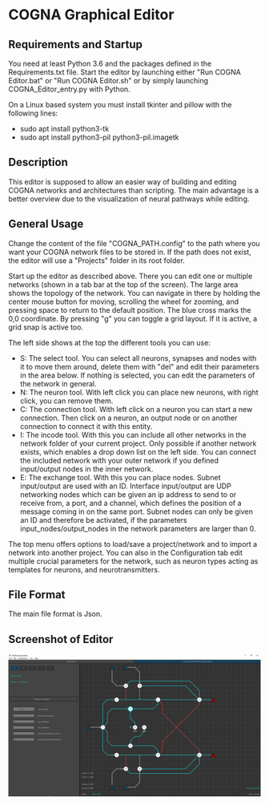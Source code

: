# COGNA Graphical Editor

## Requirements and Startup
You need at least Python 3.6 and the packages defined in the Requirements.txt file.
Start the editor by launching either "Run COGNA Editor.bat" or "Run COGNA Editor.sh" or by simply launching COGNA_Editor_entry.py with Python.

On a Linux based system you must install tkinter and pillow with the following lines:
- sudo apt install python3-tk
- sudo apt install python3-pil python3-pil.imagetk

## Description
This editor is supposed to allow an easier way of building and editing COGNA networks and architectures than scripting. The main advantage is a better overview due to the visualization of neural pathways while editing.

## General Usage
Change the content of the file "COGNA_PATH.config" to the path where you want your COGNA network files to be stored in. If the path does not exist, the editor will use a "Projects" folder in its root folder.

Start up the editor as described above. There you can edit one or multiple networks (shown in a tab bar at the top of the screen). The large area shows the topology of the network. You can navigate in there by holding the center mouse button for moving, scrolling the wheel for zooming, and pressing space to return to the default position. The blue cross marks the 0,0 coordinate. By pressing "g" you can toggle a grid layout. If it is active, a grid snap is active too.

The left side shows at the top the different tools you can use:
- S: The select tool. You can select all neurons, synapses and nodes with it to move them around, delete them with "del" and edit their parameters in the area below. If nothing is selected, you can edit the parameters of the network in general.
- N: The neuron tool. With left click you can place new neurons, with right click, you can remove them.
- C: The connection tool. With left click on a neuron you can start a new connection. Then click on a neuron, an output node or on another connection to connect it with this entity.
- I: The incode tool. With this you can include all other networks in the network folder of your current project. Only possible if another network exists, which enables a drop down list on the left side. You can connect the included network with your outer network if you defined input/output nodes in the inner network.
- E: The exchange tool. With this you can place nodes. Subnet input/output are used with an ID. Interface input/output are UDP networking nodes which can be given an ip address to send to or receive from, a port, and a channel, which defines the position of a message coming in on the same port. Subnet nodes can only be given an ID and therefore be activated, if the parameters input_nodes/output_nodes in the network parameters are larger than 0.

The top menu offers options to load/save a project/network and to import a network into another project. You can also in the Configuration tab edit multiple crucial parameters for the network, such as neuron types acting as templates for neurons, and neurotransmitters.

## File Format
The main file format is Json.

## Screenshot of Editor
![Example Screenshot Dark Mode](https://github.com/Cycrus/COGNA_Editor/blob/main/planning/editor_example_image.PNG)
